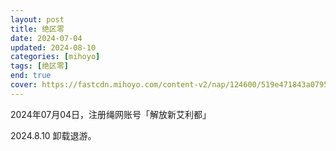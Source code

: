 ```yaml
---
layout: post
title: 绝区零
date: 2024-07-04
updated: 2024-08-10
categories: [mihoyo]
tags: [绝区零]
end: true
cover: https://fastcdn.mihoyo.com/content-v2/nap/124600/519e471843a07956111c5cc6a165ae7b_4396008138283619082.jpg?x-oss-process=image//resize,s_700/quality,q_80/auto-orient,0/interlace,1/format,png
---
```


2024年07月04日，注册绳网账号「解放新艾利都」

<!-- more -->

2024.8.10 卸载退游。